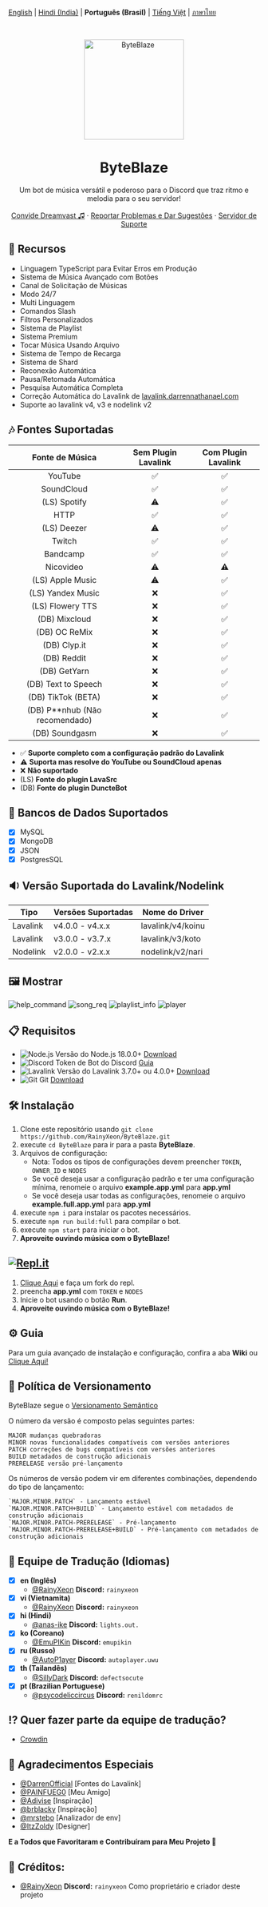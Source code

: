 [English](README.md) | [Hindi (India)](README_hi.md) | **Português (Brasil)** | [Tiếng Việt](README_VI.md) | [ภาษาไทย](README_TH.md)

<br />
<p align="center">
  <a href="https://github.com/RainyXeon/ByteBlaze">
    <img src="https://ucarecdn.com/de81547a-7fe1-47a8-b944-d332e7150c85/38a3efe60cde73928c8d3e9b680f8c92.webp" alt="ByteBlaze" width="200" height="200">
  </a>

  <h1 align="center">ByteBlaze</h1>

  <p align="center">Um bot de música versátil e poderoso para o Discord que traz ritmo e melodia para o seu servidor!
    <br />
    <br />
    <a href="https://top.gg/bot/992776455790534667">Convide Dreamvast ♫</a>
    ·
    <a href="https://github.com/RainyXeon/ByteBlaze/issues">Reportar Problemas e Dar Sugestões</a>
    ·
    <a href="https://discord.gg/xff4e2WvVy">Servidor de Suporte</a>
  </p>
</p>

## 💎 Recursos

- Linguagem TypeScript para Evitar Erros em Produção
- Sistema de Música Avançado com Botões
- Canal de Solicitação de Músicas
- Modo 24/7
- Multi Linguagem
- Comandos Slash
- Filtros Personalizados
- Sistema de Playlist
- Sistema Premium
- Tocar Música Usando Arquivo
- Sistema de Tempo de Recarga
- Sistema de Shard
- Reconexão Automática
- Pausa/Retomada Automática
- Pesquisa Automática Completa
- Correção Automática do Lavalink de [lavalink.darrennathanael.com](https://lavalink.darrennathanael.com/NoSSL/lavalink-without-ssl)
- Suporte ao lavalink v4, v3 e nodelink v2

## 🎶 Fontes Suportadas

|         Fonte de Música          | Sem Plugin Lavalink | Com Plugin Lavalink |
| :------------------------------: | :-----------------: | :-----------------: |
|             YouTube              |         ✅          |         ✅          |
|            SoundCloud            |         ✅          |         ✅          |
|           (LS) Spotify           |         ⚠️          |         ✅          |
|               HTTP               |         ✅          |         ✅          |
|           (LS) Deezer            |         ⚠️          |         ✅          |
|              Twitch              |         ✅          |         ✅          |
|             Bandcamp             |         ✅          |         ✅          |
|            Nicovideo             |         ⚠️          |         ⚠️          |
|         (LS) Apple Music         |         ⚠️          |         ✅          |
|        (LS) Yandex Music         |         ❌          |         ✅          |
|         (LS) Flowery TTS         |         ❌          |         ✅          |
|          (DB) Mixcloud           |         ❌          |         ✅          |
|          (DB) OC ReMix           |         ❌          |         ✅          |
|           (DB) Clyp.it           |         ❌          |         ✅          |
|           (DB) Reddit            |         ❌          |         ✅          |
|           (DB) GetYarn           |         ❌          |         ✅          |
|       (DB) Text to Speech        |         ❌          |         ✅          |
|        (DB) TikTok (BETA)        |         ❌          |         ✅          |
| (DB) P\*\*nhub (Não recomendado) |         ❌          |         ✅          |
|          (DB) Soundgasm          |         ❌          |         ✅          |

- ✅ **Suporte completo com a configuração padrão do Lavalink**
- ⚠️ **Suporta mas resolve do YouTube ou SoundCloud apenas**
- ❌ **Não suportado**
- (LS) **Fonte do plugin LavaSrc**
- (DB) **Fonte do plugin DuncteBot**

## 📂 Bancos de Dados Suportados

- [x] MySQL
- [x] MongoDB
- [x] JSON
- [x] PostgresSQL

## 🔉 Versão Suportada do Lavalink/Nodelink

| Tipo     | Versões Suportadas | Nome do Driver    |
| -------- | ------------------ | ----------------- |
| Lavalink | v4.0.0 - v4.x.x    | lavalink/v4/koinu |
| Lavalink | v3.0.0 - v3.7.x    | lavalink/v3/koto  |
| Nodelink | v2.0.0 - v2.x.x    | nodelink/v2/nari  |

## 🖼️ Mostrar

![help_command](https://ucarecdn.com/1843f71c-9a4f-4fd0-b72d-63c4ecc40a74/Screenshot_20240825_074957.jpg)
![song_req](https://ucarecdn.com/25e8fc92-842d-40c2-a653-d1c0224804ae/Picsart_240825_081626013.jpg)
![playlist_info](https://ucarecdn.com/1f759973-8cc8-49c5-babb-0e60c297ab2e/Screenshot_2024_0825_075240.jpg)
![player](https://ucarecdn.com/2ef47700-0d6c-4114-86c6-6c98544aa116/Picsart_240825_082538385.jpg)

## 📋 Requisitos

- ![Node.js](https://img.shields.io/badge/Node.js-026E00?style=for-the-badge) Versão do Node.js 18.0.0+ [Download](https://nodejs.org/en/download)
- ![Discord](https://img.shields.io/badge/Discord-404EED?style=for-the-badge) Token de Bot do Discord [Guia](https://discordjs.guide/preparations/setting-up-a-bot-application.html#creating-your-bot)
- ![Lavalink](https://img.shields.io/badge/Lavalink-FC3F37?style=for-the-badge) Versão do Lavalink 3.7.0+ ou 4.0.0+ [Download](https://github.com/lavalink-devs/Lavalink/releases)
- ![Git](https://img.shields.io/badge/Git-F05033?style=for-the-badge) Git [Download](https://git-scm.com/downloads)

## 🛠️ Instalação

1. Clone este repositório usando `git clone https://github.com/RainyXeon/ByteBlaze.git`
2. execute `cd ByteBlaze` para ir para a pasta **ByteBlaze**.
3. Arquivos de configuração:
   - Nota: Todos os tipos de configurações devem preencher `TOKEN`, `OWNER_ID` e `NODES`
   - Se você deseja usar a configuração padrão e ter uma configuração mínima, renomeie o arquivo **example.app.yml** para **app.yml**
   - Se você deseja usar todas as configurações, renomeie o arquivo **example.full.app.yml** para **app.yml**
4. execute `npm i` para instalar os pacotes necessários.
5. execute `npm run build:full` para compilar o bot.
6. execute `npm start` para iniciar o bot.
7. **Aproveite ouvindo música com o ByteBlaze!**

## [![Repl.it](https://img.shields.io/badge/Repl.it-1C2333?style=for-the-badge&logo=replit&logoColor=orange)](https://replit.com/@RainyXeon/ByteBlaze)

1. [Clique Aqui](https://replit.com/@RainyXeon/ByteBlaze) e faça um fork do repl.
2. preencha **app.yml** com `TOKEN` e `NODES`
3. Inicie o bot usando o botão **Run**.
4. **Aproveite ouvindo música com o ByteBlaze!**

## ⚙️ Guia

Para um guia avançado de instalação e configuração, confira a aba **Wiki** ou [Clique Aqui!](https://github.com/RainyXeon/ByteBlaze/wiki)

## 📜 Política de Versionamento

ByteBlaze segue o [Versionamento Semântico](https://semver.org/)

O número da versão é composto pelas seguintes partes:

    MAJOR mudanças quebradoras
    MINOR novas funcionalidades compatíveis com versões anteriores
    PATCH correções de bugs compatíveis com versões anteriores
    BUILD metadados de construção adicionais
    PRERELEASE versão pré-lançamento

Os números de versão podem vir em diferentes combinações, dependendo do tipo de lançamento:

    `MAJOR.MINOR.PATCH` - Lançamento estável
    `MAJOR.MINOR.PATCH+BUILD` - Lançamento estável com metadados de construção adicionais
    `MAJOR.MINOR.PATCH-PRERELEASE` - Pré-lançamento
    `MAJOR.MINOR.PATCH-PRERELEASE+BUILD` - Pré-lançamento com metadados de construção adicionais

## 📃 Equipe de Tradução (Idiomas)

- [x] **en (Inglês)**
  - [@RainyXeon](https://github.com/RainyXeon) **Discord:** `rainyxeon`
- [x] **vi (Vietnamita)**
  - [@RainyXeon](https://github.com/RainyXeon) **Discord:** `rainyxeon`
- [x] **hi (Hindi)**
  - [@anas-ike](https://github.com/anas-ike) **Discord:** `lights.out.`
- [x] **ko (Coreano)**
  - [@EmuPIKin](https://github.com/EmuPIKin) **Discord:** `emupikin`
- [x] **ru (Russo)**
  - [@AutoP1ayer](https://github.com/AutoP1ayer) **Discord:** `autoplayer.uwu`
- [x] **th (Tailandês)**
  - [@SillyDark](https://github.com/SillyDark) **Discord:** `defectsocute`
- [x] **pt (Brazilian Portuguese)**
  - [@psycodeliccircus](https://github.com/psycodeliccircus) **Discord:** `renildomrc`

## ⁉ Quer fazer parte da equipe de tradução?

- [Crowdin](https://crowdin.com/project/byteblaze)

## 💫 Agradecimentos Especiais

- [@DarrenOfficial](https://github.com/DarrenOfficial) [Fontes do Lavalink]
- [@PAINFUEG0](https://github.com/PAINFUEG0) [Meu Amigo]
- [@Adivise](https://github.com/Adivise) [Inspiração]
- [@brblacky](https://github.com/brblacky) [Inspiração]
- [@mrstebo](https://github.com/mrstebo) [Analizador de env]
- [@ItzZoldy](https://github.com/ItzZoldy) [Designer]

**E a Todos que Favoritaram e Contribuíram para Meu Projeto 💖**

## 💫 Créditos:

- [@RainyXeon](https://github.com/RainyXeon) **Discord:** `rainyxeon` Como proprietário e criador deste projeto
